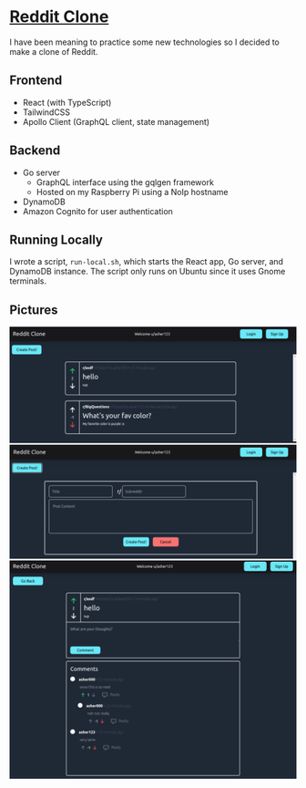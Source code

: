# [Reddit Clone](https://gilaniasher.github.io/reddit-clone/)
I have been meaning to practice some new technologies so I decided to make a clone of Reddit.

## Frontend
- React (with TypeScript)
- TailwindCSS
- Apollo Client (GraphQL client, state management)

## Backend
- Go server
    - GraphQL interface using the gqlgen framework
    - Hosted on my Raspberry Pi using a NoIp hostname
- DynamoDB
- Amazon Cognito for user authentication

## Running Locally
I wrote a script, `run-local.sh`, which starts the React app, Go server, and DynamoDB instance. The script only runs on Ubuntu since it uses Gnome terminals.

## Pictures
<img src='readme-images/RecentPosts.png'>
<img src='readme-images/CreatePost.png'>
<img src='readme-images/LongPost.png'>

